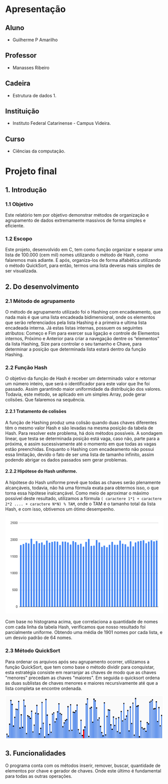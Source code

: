 # Apresentação

## Aluno
- Guilherme P Amarilho

## Professor
- Manasses Ribeiro

## Cadeira
- Estrutura de dados 1.

## Instituição
- Instituto Federal Catarinense - Campus Videira.

## Curso
- Ciências da computação.

# Projeto final

## 1. Introdução

### 1.1 Objetivo

Este relatório tem por objetivo demonstrar métodos de organização e agrupamento de dados extremamente massivos de forma simples e eficiente.

### 1.2 Escopo

Este projeto, desenvolvido em C, tem como função organizar e separar uma lista de 100.000 (cem mil) nomes utilizando o método de Hash, como falaremos mais adiante. E após, organiza-los de forma alfabética utilizando o método QuickSort, para então, termos uma lista deveras mais simples de ser visualizada.

## 2. Do desenvolvimento

### 2.1	Método de agrupamento

O método de agrupamento utilizado foi o Hashing com encadeamento, que nada mais é que uma lista encadeada bidimensional, onde os elementos que serão referenciados pela lista Hashing é a primeira e ultima lista encadeada interna. Já estas listas internas, possuem os seguintes atributos: Começo e Fim para exercer sua ligação e controle de Elementos internos, Próximo e Anterior para criar a navegação dentre os “elementos” da lista Hashing, Size para controlar o seu tamanho e Chave, para determinar a posição que determinada lista estará dentro da função Hashing.

### 2.2	Função Hash

O objetivo da função de Hash é receber um determinado valor e retornar um número inteiro, que será o identificador para este valor que lhe foi passado. Assim garantindo maior uniformidade da distribuição dos valores. Todavia, este método, se aplicado em um simples Array, pode gerar colisões. Que falaremos na sequência.

#### 2.2.1	Tratamento de colisões

A função de Hashing produz uma colisão quando duas chaves diferentes têm o mesmo valor Hash e são levadas na mesma posição da tabela de Hash. Para resolver este problema, há dois métodos possíveis.
 A sondagem linear, que testa se determinada posição está vaga, caso não, parte para a próxima, e assim sucessivamente até o momento em que todas as vagas estão preenchidas. 
Enquanto o Hashing com encadeamento não possui essa limitação, devido o fato de ser uma lista de tamanho infinito, assim podendo abrigar os dados passados sem gerar problemas.

#### 2.2.2	Hipótese do Hash uniforme.

A hipótese do Hash uniforme prevê que todas as chaves serão plenamente alcançáveis, todavia, não há uma fórmula exata para obtermos  isso, o que torna essa hipótese inalcançável. Como meio de aproximar o máximo possível deste resultado, utilizamos a fórmula `( caractere 1*1 + caractere 2*2 .... + caractere N*N) % TAM`, onde o TAM é o tamanho total da lista Hash, e com isso, obtivemos um ótimo desempenho. 

![Histograma](
    https://github.com/GuilhermeAmarilho/EstruturaDeDados1/blob/main/Aula%2010%20-%20ProjetoFinal/histograma.png
)

Com base no histograma acima, que correlaciona a quantidade de nomes com cada linha da tabela Hash, verificamos que nosso resultado foi parcialmente uniforme. Obtendo uma média de 1901 nomes por cada lista, e um desvio padrão de 64 nomes.

### 2.3	Método QuickSort

Para ordenar os arquivos após seu agrupamento ocorrer, utilizamos a função QuickSort, que tem como base o método dividir para conquistar, esta estratégia consiste em rearranjar as chaves de modo que as chaves "menores" precedam as chaves "maiores".  Em seguida o quicksort ordena as duas sublistas de chaves menores e maiores recursivamente até que a lista completa se encontre ordenada. 

![QuckSort](
    https://github.com/GuilhermeAmarilho/EstruturaDeDados1/blob/main/Aula%2010%20-%20ProjetoFinal/QuickSort.gif
)

## 3. Funcionalidades

O programa conta com os métodos inserir, remover, buscar, quantidade de elementos por chave e gerador de chaves. Onde este último é fundamental para todas as outras operações.               
